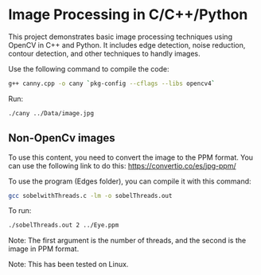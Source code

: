 # Image Processing in C/C++/Python

This project demonstrates basic image processing techniques using OpenCV in C++ and Python. It includes edge detection, noise reduction, contour detection, and other techniques to handly images.

Use the following command to compile the code:

```bash
g++ canny.cpp -o cany `pkg-config --cflags --libs opencv4`
```
Run:

```bash
./cany ../Data/image.jpg
```

## Non-OpenCv images

To use this content, you need to convert the image to the PPM format. You can use the following link to do this: https://convertio.co/es/jpg-ppm/

To use the program (Edges folder), you can compile it with this command:

```bash
gcc sobelwithThreads.c -lm -o sobelThreads.out
```

To run:

```bash
./sobelThreads.out 2 ../Eye.ppm
```
Note: The first argument is the number of threads, and the second is the image in PPM format.

Note: This has been tested on Linux.

